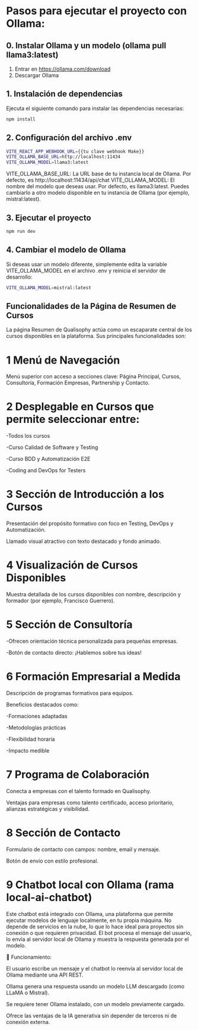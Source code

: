 # Pasos para ejecutar el proyecto con Ollama:

## 0. Instalar Ollama y un modelo (ollama pull llama3:latest)

1. Entrar en https://ollama.com/download
2. Descargar Ollama

## 1. Instalación de dependencias

Ejecuta el siguiente comando para instalar las dependencias necesarias:

```bash
npm install
```

## 2. Configuración del archivo .env

```bash
VITE_REACT_APP_WEBHOOK_URL={{tu clave webhook Make}}
VITE_OLLAMA_BASE_URL=http://localhost:11434
VITE_OLLAMA_MODEL=llama3:latest
```

VITE_OLLAMA_BASE_URL: La URL base de tu instancia local de Ollama. Por defecto, es http://localhost:11434/api/chat
VITE_OLLAMA_MODEL: El nombre del modelo que deseas usar. Por defecto, es llama3:latest. Puedes cambiarlo a otro modelo disponible en tu instancia de Ollama (por ejemplo, mistral:latest).

## 3. Ejecutar el proyecto

```bash
npm run dev
```

## 4. Cambiar el modelo de Ollama
Si deseas usar un modelo diferente, simplemente edita la variable VITE_OLLAMA_MODEL en el archivo .env y reinicia el servidor de desarrollo:
```bash
VITE_OLLAMA_MODEL=mistral:latest
```

## Funcionalidades de la Página de Resumen de Cursos
La página Resumen de Qualisophy actúa como un escaparate central de los cursos disponibles en la plataforma. Sus principales funcionalidades son:

# 1 Menú de Navegación
Menú superior con acceso a secciones clave: Página Principal, Cursos, Consultoría, Formación Empresas, Partnership y Contacto.

# 2 Desplegable en Cursos que permite seleccionar entre:

-Todos los cursos

-Curso Calidad de Software y Testing

-Curso BDD y Automatización E2E

-Coding and DevOps for Testers

# 3 Sección de Introducción a los Cursos
Presentación del propósito formativo con foco en Testing, DevOps y Automatización.

Llamado visual atractivo con texto destacado y fondo animado.

# 4 Visualización de Cursos Disponibles
Muestra detallada de los cursos disponibles con nombre, descripción y formador (por ejemplo, Francisco Guerrero).

# 5 Sección de Consultoría
-Ofrecen orientación técnica personalizada para pequeñas empresas.

-Botón de contacto directo: ¡Hablemos sobre tus ideas!

# 6 Formación Empresarial a Medida
Descripción de programas formativos para equipos.

Beneficios destacados como:

-Formaciones adaptadas

-Metodologías prácticas

-Flexibilidad horaria

-Impacto medible

# 7 Programa de Colaboración
Conecta a empresas con el talento formado en Qualisophy.

Ventajas para empresas como talento certificado, acceso prioritario, alianzas estratégicas y visibilidad.

# 8 Sección de Contacto
Formulario de contacto con campos: nombre, email y mensaje.

Botón de envío con estilo profesional.

# 9 Chatbot local con Ollama (rama local-ai-chatbot)
Este chatbot está integrado con Ollama, una plataforma que permite ejecutar modelos de lenguaje localmente, en tu propia máquina. No depende de servicios en la nube, lo que lo hace ideal para proyectos sin conexión o que requieren privacidad.
El bot procesa el mensaje del usuario, lo envía al servidor local de Ollama y muestra la respuesta generada por el modelo.

🔧 Funcionamiento:

El usuario escribe un mensaje y el chatbot lo reenvía al servidor local de Ollama mediante una API REST.

Ollama genera una respuesta usando un modelo LLM descargado (como LLaMA o Mistral).

Se requiere tener Ollama instalado, con un modelo previamente cargado.

Ofrece las ventajas de la IA generativa sin depender de terceros ni de conexión externa.

